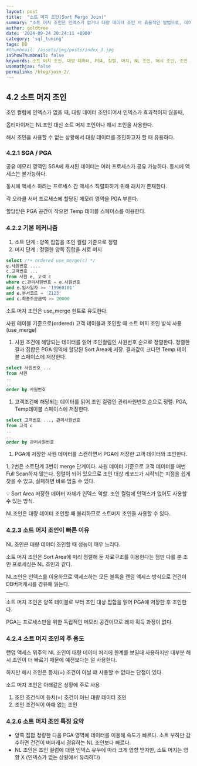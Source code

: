 ```yaml
---
layout: post
title:  "소트 머지 조인(Sort Merge Join)"
summary: "소트 머지 조인은 인덱스가 없거나 대량 데이터 조인 시 효율적인 방법으로, 데이터를 정렬 후 머지하여 조인한다."
author: goldtree
date: '2024-09-24 20:24:11 +0900'
category: 'sql_tuning'
tags: DB
#thumbnail: /assets/img/posts/index_3.jpg
isShowThumbnail: false
keywords: 소트 머지 조인, 대량 데이터, PGA, 정렬, 머지, NL 조인, 해시 조인, 조인 조건, 성능, sort merge join
usemathjax: false
permalink: /blog/join-2/
---
```


## 4.2 소트 머지 조인

조인 컬럼에 인덱스가 없을 때, 대량 데이터 조인이어서 인덱스가 효과적이지 않을때, 

옵티마이저는 NL조인 대신 소트 머지 조인이나 해시 조인을 사용한다.

해시 조인을 사용할 수 없는 상황에서 대량 데이터를 조인하고자 할 때 유용하다.

### 4.2.1 SGA / PGA

공유 메모리 영역인 SGA에 캐시된 데이터는 여러 프로세스가 공유 가능하다. 동시에 액세스는 불가능하다. 

동시에 액세스 하려는 프로세스 간 액세스 직렬화하기 위해 래치가 존재한다. 

각 오라클 서버 프로세스에 할당된 메모리 영역을 PGA 부른다. 

할당받은 PGA 공간이 작으면 Temp 테이블 스페이스를 이용한다.

### 4.2.2 기본 메커니즘

1. 소트 단계 : 양쪽 집합을 조인 컬럼 기준으로 정렬
2. 머지 단계 : 정렬한 양쪽 집합을 서로 머지

```sql
select /*+ ordered use_merge(c) */
e.사원번호 ....
c.고객번호 ...
from 사원 e, 고객 c
where c.관리사원번호 = e.사원번호
and e.입사일자 >= '19960101'
and e.부서코드 = 'Z123'
and c.최종주문금액 >= 20000
```

소트 머지 조인은 use_merge 힌트로 유도한다.

사원 테이블 기준으로(ordered) 고객 테이블과 조인할 때 소트 머지 조인 방식 사용(use_merge)

1. 사원 조건에 해당되는 데이터를 읽어 조인컬림인 사원번호 순으로 정렬한다. 정렬한 결과 집합은 PGA 영역에 할당된 Sort Area에 저장. 결과값이 크다면 Temp 테이블 스페이스에 저장한다.

```sql
select 사원번호 ...
from 사원
..
..
order by 사원번호
```

1. 고객조건에 해당되는 데이터를 읽어 조인 컬럼인 관리사원번호 순으로 정렬. PGA, Temp테이블 스페이스에 저장한다.

```sql
select 고객번호 ..., 관리사원번호
from 고객 c
..
..
order by 관리사원번호
```

1. PGA에 저장한 사원 데이터를 스캔하면서 PGA에 저장한 고객 데이터와 조인한다. 

1, 2번은 소트단계 3번이 merge 단계이다. 사원 데이터 기준으로 고객 데이터를 매번 Full Scan하지 않는다. 정렬이 되어 있으므로 조인 대상 레코드가 시작되는 지점을 쉽게 찾을 수 있고, 실패하면 바로 멈출 수 있다.


💡 Sort Area 저장한 데이터 자체가 인덱스 역할. 조인 컬럼에 인덱스가 없어도 사용할 수 있는 방식.

NL조인은 대량 데이터 조인할 때 불리하므로 소트머지 조인을 사용할 수 있다.


### 4.2.3 소트 머지 조인이 빠른 이유

NL 조인은 대량 데이터 조인할 때 성능이 매우 느리다. 

소트 머지 조인은 Sort Area에 미리 정렬해 둔 자료구조를 이용한다는 점만 다를 뿐 조인 프로세싱은 NL 조인과 같다.

NL조인은 인덱스를 이용하므로 액세스하는 모든 블록을 랜덤 액세스 방식으로 건건이 DB버퍼캐시를 경유해 읽는다. 

---

소트 머지 조인은 양쪽 테이블로 부터 조인 대상 집합을 읽어 PGA에 저장한 후 조인한다.

PGA는 프로세스만을 위한 독립적인 메모리 공간이므로 래치 획득 과정이 없다.

### 4.2.4 소트 머지 조인의 주 용도

랜덤 액세스 위주의 NL 조인이 대량 데이터 처리에 한계를 보일때 사용하지만 대부분 해시 조인이 더 빠르기 때문에 예전보다는 덜 사용한다.

하지만 해시 조인은 등치(=) 조건이 아닐 떄 사용할 수 없다는 단점이 있다.

소트 머지 조인은 아래같은 상황에 주로 사용

1. 조인 조건식이 등치(=) 조건이 아닌 대량 데이터 조인
2. 조인 조건식이 아예 없는 조인

### 4.2.6 소트 머지 조인 특징 요약

- 양쪽 집합 정량한 다음 PGA 영역에 데이터를 이용해 속도가 빠르다. 소트 부하만 감수하면 건건이 버퍼캐시 경유하는 NL 조인보다 빠르다.
- NL 조인은 조인 컬럼에 대한 인덱스 유무에 따라 크게 영향 받지만, 소트 머지는 영향 X (인덱스가 없는 상황에서 유리하다)
